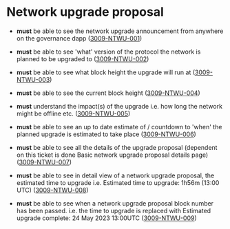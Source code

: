 # Network upgrade proposal

- **must** be able to see the network upgrade announcement from anywhere on the governance dapp (<a name="3009-NTWU-001" href="#3009-NTWU-001">3009-NTWU-001</a>)

- **must** be able to see 'what' version of the protocol the network is planned to be upgraded to (<a name="3009-NTWU-002" href="#3009-NTWU-002">3009-NTWU-002</a>)

- **must** be able to see what block height the upgrade will run at (<a name="3009-NTWU-003" href="#3009-NTWU-003">3009-NTWU-003</a>)

- **must** be able to see the current block height (<a name="3009-NTWU-004" href="#3009-NTWU-004">3009-NTWU-004</a>)

- **must** understand the impact(s) of the upgrade i.e. how long the network might be offline etc. (<a name="3009-NTWU-005" href="#3009-NTWU-005">3009-NTWU-005</a>)

- **must** be able to see an up to date estimate of / countdown to 'when' the planned upgrade is estimated to take place (<a name="3009-NTWU-006" href="#3009-NTWU-006">3009-NTWU-006</a>)

- **must** be able to see all the details of the upgrade proposal (dependent on this ticket is done Basic network upgrade proposal details page) (<a name="3009-NTWU-007" href="#3009-NTWU-007">3009-NTWU-007</a>)

- **must** be able to see in detail view of a network upgrade proposal, the estimated time to upgrade i.e. Estimated time to upgrade: 1h56m (13:00 UTC) (<a name="3009-NTWU-008" href="#3009-NTWU-008">3009-NTWU-008</a>)

- **must** be able to see when a network upgrade proposal block number has been passed.
  i.e. the time to upgrade is replaced with Estimated upgrade complete: 24 May 2023 13:00UTC
  (<a name="3009-NTWU-009" href="#3009-NTWU-009">3009-NTWU-009</a>)
